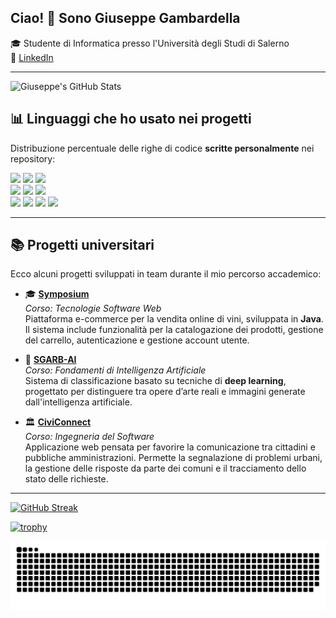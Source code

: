 <h2 align="left">Ciao! 👋 Sono Giuseppe Gambardella</h2>

<p align="left">
  🎓 Studente di Informatica presso l'Università degli Studi di Salerno  
  <br/>
  🔗 <a href="https://www.linkedin.com/in/giuseppe-gambardella-0b9aa3333/">LinkedIn</a>
</p>

---

![Giuseppe's GitHub Stats](https://github-readme-stats.vercel.app/api?username=GiuseppeGambardella&show_icons=true&count_private=true&theme=tokyonight)

## 📊 Linguaggi che ho usato nei progetti

Distribuzione percentuale delle righe di codice **scritte personalmente** nei repository:

<div align="left">

<img src="https://img.shields.io/badge/Java-34.7%25-%231E90FF?style=for-the-badge&logo=java&logoColor=white" />
<img src="https://img.shields.io/badge/JavaScript-14.8%25-%23F7DF1E?style=for-the-badge&logo=javascript&logoColor=black" />
<img src="https://img.shields.io/badge/Dart-14.8%25-%230175C2?style=for-the-badge&logo=dart&logoColor=white" />

<br/>

<img src="https://img.shields.io/badge/CSS-14.4%25-%231572B6?style=for-the-badge&logo=css3&logoColor=white" />
<img src="https://img.shields.io/badge/Python-13.5%25-%233776AB?style=for-the-badge&logo=python&logoColor=white" />
<img src="https://img.shields.io/badge/YAML-5.8%25-%23000000?style=for-the-badge&logo=yaml&logoColor=white" />

<br/>

<img src="https://img.shields.io/badge/Shell-1.0%25-%234EAA25?style=for-the-badge&logo=gnu-bash&logoColor=white" />
<img src="https://img.shields.io/badge/SQL-0.6%25-%2300758F?style=for-the-badge&logo=mysql&logoColor=white" />
<img src="https://img.shields.io/badge/Batch-0.4%25-%2300758F?style=for-the-badge&logo=windows&logoColor=white" />
<img src="https://img.shields.io/badge/HTML-0.2%25-%23E34F26?style=for-the-badge&logo=html5&logoColor=white" />

</div>

---

## 📚 Progetti universitari

Ecco alcuni progetti sviluppati in team durante il mio percorso accademico:

- 🎓 [**Symposium**](https://github.com/FaiellaFrancesco/Symposium)  
  *Corso: Tecnologie Software Web*  
  Piattaforma e-commerce per la vendita online di vini, sviluppata in **Java**. Il sistema include funzionalità per la catalogazione dei prodotti, gestione del carrello, autenticazione e gestione account utente.

- 🤖 [**SGARB-AI**](https://github.com/Marco-Brescia/SGARB-AI)  
  *Corso: Fondamenti di Intelligenza Artificiale*  
  Sistema di classificazione basato su tecniche di **deep learning**, progettato per distinguere tra opere d’arte reali e immagini generate dall'intelligenza artificiale.

- 🏛️ [**CiviConnect**](https://github.com/benedettoscala/CiviConnect)  
  *Corso: Ingegneria del Software*  
  Applicazione web pensata per favorire la comunicazione tra cittadini e pubbliche amministrazioni. Permette la segnalazione di problemi urbani, la gestione delle risposte da parte dei comuni e il tracciamento dello stato delle richieste.

---

[![GitHub Streak](https://streak-stats.demolab.com/?user=GiuseppeGambardella&theme=tokyonight)](https://git.io/streak-stats)

[![trophy](https://github-profile-trophy.vercel.app/?username=GiuseppeGambardella&theme=tokyonight&no-frame=true)](https://github.com/ryo-ma/github-profile-trophy)

![GitHub Snake](https://raw.githubusercontent.com/GiuseppeGambardella/GiuseppeGambardella/main/dist/github-contribution-grid-snake-dark.svg)
